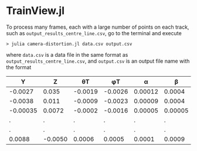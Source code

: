 # TrainView.jl

To process many frames, each with a large number of points on each track, such as `output_results_centre_line.csv`, go to the terminal and execute
```
> julia camera-distortion.jl data.csv output.csv
```
where `data.csv` is a data file in the same format as `output_results_centre_line.csv`, and `output.csv` is an output file name with the format

|Y	|Z	|θT |φT |α  |	β  |
|---|---|---|---|---|---|
|-0.0027	|0.035	|-0.0019	|-0.0026	|0.00012	|0.0004|
|-0.0038	|0.011	|-0.0009	|-0.0023	|0.00009	|0.0004|
|-0.00035	|0.0072	|-0.0002	|-0.0016	|0.00005	|0.00005|
| .	| .	| .	| .	| .	|.|
| .	| .	| .	| .	| .	|.|
|0.0088	|-0.0050	|0.0006	|0.0005|	0.0001	| 0.0009|

